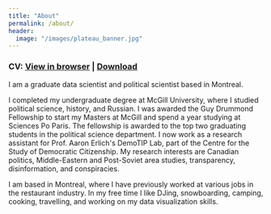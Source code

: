 ```yaml
---
title: "About"
permalink: /about/
header:
  image: "/images/plateau_banner.jpg"
---
```

<div>
<h3> CV: <a href="/files/Professional_CV.pdf" target="_blank" >View in browser</a> | <a href="/files/Professional_CV.pdf" download> Download</a> </h3> 
</div>

I am a graduate data scientist and political scientist based in Montreal. 

I completed my undergraduate degree at McGill University, where I studied political science, history, and Russian. I was awarded the Guy Drummond Fellowship to start my Masters at McGill and spend a year studying at Sciences Po Paris. The fellowship is awarded to the top two graduating students in the political science department. I now work as a research assistant for Prof. Aaron Erlich's DemoTIP Lab, part of the Centre for the Study of Democratic Citizenship. My research interests are Canadian politics, Middle-Eastern and Post-Soviet area studies, transparency, disinformation, and conspiracies. 

I am based in Montreal, where I have previously worked at various jobs in the restaurant industry. In my free time I like DJing, snowboarding, camping, cooking, travelling, and working on my data visualization skills.
